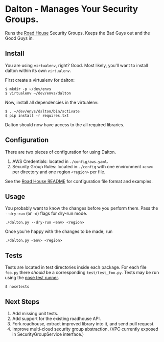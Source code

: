 # Dalton - Manages Your Security Groups.

Runs the [Road House](https://github.com/awsroadhouse/roadhouse) Security Groups.
Keeps the Bad Guys out and the Good Guys in.

## Install

You are using `virtualenv`, right? Good. Most likely, you'll want to install dalton within its own `virtualenv`.

First create a virtualenv for dalton:

    $ mkdir -p ~/dev/envs
    $ virtualenv ~/dev/envs/dalton

Now, install all dependencies in the virtualenv:

    $ . ~/dev/envs/dalton/bin/activate
    $ pip install -r requires.txt

Dalton should now have access to the all required libraries.

## Configuration

There are two pieces of configuration for using Dalton.

1. AWS Credentials: located in `./config/aws.yaml`.
2. Security Group Rules: located in `./config` with one environment `<env>` per directory and one region `<region>` per file.

See the [Road House README](https://github.com/awsroadhouse/roadhouse) for configuration file format and examples.

## Usage

You probably want to know the changes before you perform them. Pass the `--dry-run` (or `-d`) flags for dry-run mode.

    ./dalton.py --dry-run <env> <region>

Once you're happy with the changes to be made, run

    ./dalton.py <env> <region>

## Tests

Tests are located in test directories inside each package. For each file `foo.py` there *should* be
a corresponding `test/test_foo.py`. Tests may be run using the [nose test runner](https://nose.readthedocs.org/en/latest/).

    $ nosetests

## Next Steps

1. Add missing unit tests.
2. Add support for the existing roadhouse API.
3. Fork roadhouse, extract improved library into it, and send pull request.
4. Improve multi-cloud security group abstraction. (VPC currently exposed in SecurityGroupService interface.)
